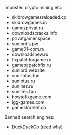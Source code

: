 Imposter, crypto mining etc:

* skidrowgamesreloaded.co
* skidrowgames.in
* gamezprivat.ru
* downloadscracks.info
* privatgamer.space
* sunlordis.pw
* game01-com.ru
* downloadsnew.ru
* fixpatchforgame.ru
* gamepcpatchfix.ru
* sunlord.website
* sun-lotus.fun
* sunlotus.ru
* sunlitez.ru
* sunlites.fun
* howtofixgame.com
* igg-games.com
* gamestorrent.co


Banned search engines:

* DuckDuckGo ([read why](https://torrentfreak.com/duckduckgo-removes-pirate-site-bangs-to-avoid-liability-181203/))
  
  
